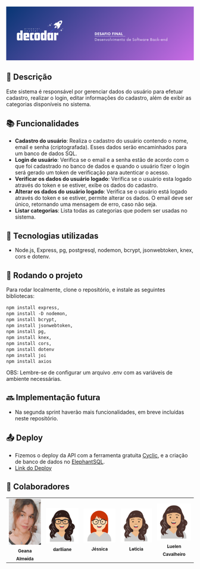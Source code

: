 ![decordar banner](img/decodar-readme.png)


## :memo: Descrição
Este sistema é responsável por gerenciar dados do usuário para efetuar cadastro, realizar o login, editar informações do cadastro, além de exibir as categorias disponíveis no sistema.

## :books: Funcionalidades
* <b>Cadastro do usuário</b>: Realiza o cadastro do usuário contendo o nome, email e senha (criptografada). Esses dados serão encaminhados para um banco de dados SQL.
* <b>Login de usuário</b>: Verifica se o email e a senha estão de acordo com o que foi cadastrado no banco de dados e quando o usuário fizer o login será gerado um token de verificação para autenticar o acesso.
* <b>Verificar os dados do usuário logado</b>: Verifica se o usuário esta logado através do token e se estiver, exibe os dados do cadastro.
* <b>Alterar os dados do usuário logado</b>: Verifica se o usuário está logado através do token e se estiver, permite alterar os dados. O email deve ser único, retornando uma mensagem de erro, caso não seja.
* <b>Listar categorias</b>: Lista todas as categorias que podem ser usadas no sistema.
## :wrench: Tecnologias utilizadas
* Node.js, Express, pg, postgresql, nodemon, bcrypt, jsonwebtoken, knex, cors e dotenv.

## :rocket: Rodando o projeto
Para rodar localmente, clone o repositório, e instale as seguintes bibliotecas:
```
npm install express,
npm install -D nodemon,
npm install bcrypt,
npm install jsonwebtoken,
npm install pg,
npm install knex,
npm install cors,
npm install dotenv
npm install joi
npm install axios
```
OBS: Lembre-se de configurar um arquivo .env com as variáveis de ambiente necessárias.

## :soon: Implementação futura
* Na segunda sprint haverão mais funcionalidades, em breve incluídas neste repositório.

## :outbox_tray: Deploy
* Fizemos o deploy da API com a ferramenta gratuita [Cyclic](https://www.cyclic.sh/), e a criação de banco de dados no [ElephantSQL](https://www.elephantsql.com/).
* [Link do Deploy](https://doubtful-cyan-harp-seal.cyclic.app/)

## :handshake: Colaboradores
<table>
  <tr align="center">
   <td>
      <a href="http://github.com/Geana-Almeida">
        <img src="img/geana.jpeg" width="100px;" alt="Foto da Geana Almeida"/><br>
        <sub>
          <b>Geana Almeida</b>
        </sub>
      </a>
    </td>
    <td align="center">
      <a href="http://github.com/Darllisouza">
        <img src="img/darli.png" width="100px;" alt="Foto da darlliane"/><br>
        <sub>
          <b>darlliane</b>
        </sub>
      </a>
    </td>
    </td>
    <td align="center">
      <a href="http://github.com/jwandrey">
        <img src="img/jess (2).png" width="100px;" alt="Foto da Jéssica"/><br>
        <sub>
          <b>Jéssica</b>
        </sub>
      </a>
    </td>
    <td align="center">
        <a href="http://github.com/lettribeiros">
          <img src="img/leticia (2).png" width="100px;" alt="Foto da Leticia"/><br>
          <sub>
            <b>Leticia</b>
          </sub>
        </a>
      </td>
    <td align="center">
        <a href="http://github.com/luelencavalheiro">
          <img src="img/leticia (2).png" width="100px;" alt="Foto da Luelen"/><br>
          <sub>
            <b>Luelen Cavalheiro</b>
          </sub>
        </a>
      </td>
  </tr>
   
</table>
